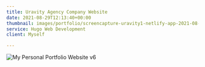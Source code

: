 ```yaml
---
title: Uravity Agency Company Website
date: 2021-08-29T12:13:40+00:00
thumbnail: images/portfolio/screencapture-uravity1-netlify-app-2021-08-29-18_50_49.png
service: Hugo Web Development
client: Myself

---
```


![My Personal Portfolio Website v6](images/portfolio/screencapture-uravity1-netlify-app-2021-08-29-18_50_49.png)